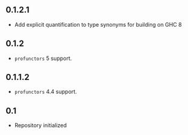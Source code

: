 0.1.2.1
-----
* Add explicit quantification to type synonyms for building on GHC 8

0.1.2
-----
* `profunctors` 5 support.

0.1.1.2
-------
* `profunctors` 4.4 support.

0.1
---
* Repository initialized
